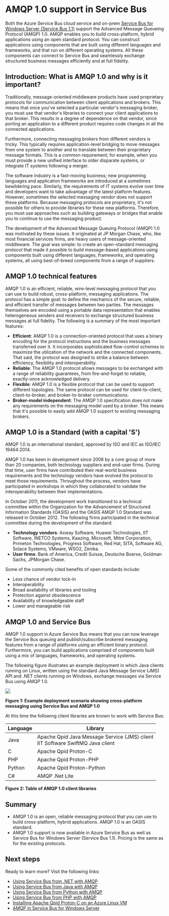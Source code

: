 <properties 
	pageTitle="Service Bus AMQP overview | Windows Azure" 
	description="Learn about using the Advanced Message Queuing Protocol (AMQP) 1.0 in Azure." 
	services="service-bus" 
	documentationCenter=".net" 
	authors="sethmanheim" 
	manager="timlt" 
	editor="mattshel"/>

<tags
	ms.service="service-bus"
	ms.date="10/05/2015"
	wacn.date=""/>



# AMQP 1.0 support in Service Bus

Both the Azure Service Bus cloud service and on-prem [Service Bus for Windows Server (Service Bus 1.1)](https://msdn.microsoft.com/zh-cn/library/dn282144.aspx) support the Advanced Message Queueing Protocol (AMQP) 1.0. AMQP enables you to build cross-platform, hybrid applications using an open standard protocol. You can construct applications using components that are built using different languages and frameworks, and that run on different operating systems. All these components can connect to Service Bus and seamlessly exchange structured business messages efficiently and at full fidelity.

## Introduction: What is AMQP 1.0 and why is it important?

Traditionally, message-oriented middleware products have used proprietary protocols for communication between client applications and brokers. This means that once you've selected a particular vendor's messaging broker, you must use that vendor's libraries to connect your client applications to that broker. This results in a degree of dependence on that vendor, since porting an application to a different product requires code changes in all the connected applications. 

Furthermore, connecting messaging brokers from different vendors is tricky. This typically requires application-level bridging to move messages from one system to another and to translate between their proprietary message formats. This is a common requirement; for example, when you must provide a new unified interface to older disparate systems, or integrate IT systems following a merger.

The software industry is a fast-moving business; new programming languages and application frameworks are introduced at a sometimes bewildering pace. Similarly, the requirements of IT systems evolve over time and developers want to take advantage of the latest platform features. However, sometimes the selected messaging vendor does not support these platforms. Because messaging protocols are proprietary, it's not possible for others to provide libraries for these new platforms. Therefore, you must use approaches such as building gateways or bridges that enable you to continue to use the messaging product.

The development of the Advanced Message Queuing Protocol (AMQP) 1.0 was motivated by these issues. It originated at JP Morgan Chase, who, like most financial services firms, are heavy users of message-oriented middleware. The goal was simple: to create an open-standard messaging protocol that made it possible to build message-based applications using components built using different languages, frameworks, and operating systems, all using best-of-breed components from a range of suppliers.

## AMQP 1.0 technical features

AMQP 1.0 is an efficient, reliable, wire-level messaging protocol that you can use to build robust, cross-platform, messaging applications. The protocol has a simple goal: to define the mechanics of the secure, reliable, and efficient transfer of messages between two parties. The messages themselves are encoded using a portable data representation that enables heterogeneous senders and receivers to exchange structured business messages at full fidelity. The following is a summary of the most important features:

*    **Efficient**: AMQP 1.0 is a connection-oriented protocol that uses a binary encoding for the protocol instructions and the business messages transferred over it. It incorporates sophisticated flow-control schemes to maximize the utilization of the network and the connected components. That said, the protocol was designed to strike a balance between efficiency, flexibility and interoperability.
*    **Reliable**: The AMQP 1.0 protocol allows messages to be exchanged with a range of reliability guarantees, from fire-and-forget to reliable, exactly-once acknowledged delivery.
*    **Flexible**: AMQP 1.0 is a flexible protocol that can be used to support different topologies. The same protocol can be used for client-to-client, client-to-broker, and broker-to-broker communications.
*    **Broker-model independent**: The AMQP 1.0 specification does not make any requirements on the messaging model used by a broker. This means that it's possible to easily add AMQP 1.0 support to existing messaging brokers.

## AMQP 1.0 is a Standard (with a capital 'S')

AMQP 1.0 is an international standard, approved by ISO and IEC as ISO/IEC 19464:2014.

AMQP 1.0 has been in development since 2008 by a core group of more than 20 companies, both technology suppliers and end-user firms. During that time, user firms have contributed their real-world business requirements and the technology vendors have evolved the protocol to meet those requirements. Throughout the process, vendors have participated in workshops in which they collaborated to validate the interoperability between their implementations.

In October 2011, the development work transitioned to a technical committee within the Organization for the Advancement of Structured Information Standards (OASIS) and the OASIS AMQP 1.0 Standard was released in October 2012. The following firms participated in the technical committee during the development of the standard:

*    **Technology vendors**: Axway Software, Huawei Technologies, IIT Software, INETCO Systems, Kaazing, Microsoft, Mitre Corporation, Primeton Technologies, Progress Software, Red Hat, SITA, Software AG, Solace Systems, VMware, WSO2, Zenika.
*    **User firms**: Bank of America, Credit Suisse, Deutsche Boerse, Goldman Sachs, JPMorgan Chase.

Some of the commonly cited benefits of open standards include:

*    Less chance of vendor lock-in
*    Interoperability
*    Broad availability of libraries and tooling
*    Protection against obsolescence
*    Availability of knowledgeable staff
*    Lower and manageable risk

## AMQP 1.0 and Service Bus

AMQP 1.0 support in Azure Service Bus means that you can now leverage the Service Bus queuing and publish/subscribe brokered messaging features from a range of platforms using an efficient binary protocol. Furthermore, you can build applications comprised of components built using a mix of languages, frameworks, and operating systems.

The following figure illustrates an example deployment in which Java clients running on Linux, written using the standard Java Message Service (JMS) API and .NET clients running on Windows, exchange messages via Service Bus using AMQP 1.0.

![][0]

**Figure 1: Example deployment scenario showing cross-platform messaging using Service Bus and AMQP 1.0**

At this time the following client libraries are known to work with Service Bus:

| Language | Library                                                                       |
|----------|-------------------------------------------------------------------------------|
| Java     | Apache Qpid Java Message Service (JMS) client<br/>IIT Software SwiftMQ Java client |
| C        | Apache Qpid Proton-C                                                          |
| PHP      | Apache Qpid Proton-PHP                                                        |
| Python   | Apache Qpid Proton-Python                                                     |
| C#   	   | AMQP .Net Lite                                                                |

**Figure 2: Table of AMQP 1.0 client libraries**

## Summary

*    AMQP 1.0 is an open, reliable messaging protocol that you can use to build cross-platform, hybrid applications. AMQP 1.0 is an OASIS standard.
*    AMQP 1.0 support is now available in Azure Service Bus as well as Service Bus for Windows Server (Service Bus 1.1). Pricing is the same as for the existing protocols.

## Next steps

Ready to learn more? Visit the following links:

- [Using Service Bus from .NET with AMQP]
- [Using Service Bus from Java with AMQP]
- [Using Service Bus from Python with AMQP]
- [Using Service Bus from PHP with AMQP]
- [Installing Apache Qpid Proton-C on an Azure Linux VM]
- [AMQP in Service Bus for Windows Server]

[0]: ./media/service-bus-amqp-overview/service-bus-amqp-1.png
[Using Service Bus from .NET with AMQP]: service-bus-amqp-dotnet.md
[Using Service Bus from Java with AMQP]: service-bus-amqp-java.md
[Using Service Bus from Python with AMQP]: service-bus-amqp-python.md
[Using Service Bus from PHP with AMQP]: service-bus-amqp-php.md
[Installing Apache Qpid Proton-C on an Azure Linux VM]: service-bus-amqp-apache.md
[AMQP in Service Bus for Windows Server]: https://msdn.microsoft.com/zh-cn/library/dn574799.aspx